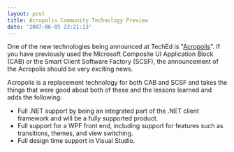 ```yaml
---
layout: post
title: Acropolis Community Technology Preview
date: '2007-06-05 23:21:13'
---
```


One of the new technologies being announced at TechEd is "[Acropolis](http://windowsclient.net/acropolis/)". If you have previously used the Microsoft Composite UI Application Block (CAB) or the Smart Client Software Factory (SCSF), the announcement of the Acropolis should be very exciting news.

Acropolis is a replacement technology for both CAB and SCSF and takes the things that were good about both of these and the lessons learned and adds the following:

*   Full .NET support by being an integrated part of the .NET client framework and will be a fully supported product.
*   Full support for a WPF front end, including support for features such as transitions, themes, and view switching.
*   Full design time support in Visual Studio.
